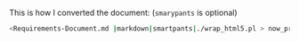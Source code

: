This is how I converted the document:
(`smarypants` is optional)

```sh
<Requirements-Document.md |markdown|smartpants|./wrap_html5.pl > now_print_this.html
```
